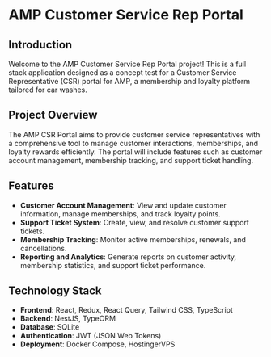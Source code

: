 # AMP Customer Service Rep Portal

## Introduction

Welcome to the AMP Customer Service Rep Portal project! This is a full stack application designed as a concept test for a Customer Service Representative (CSR) portal for AMP, a membership and loyalty platform tailored for car washes.

## Project Overview

The AMP CSR Portal aims to provide customer service representatives with a comprehensive tool to manage customer interactions, memberships, and loyalty rewards efficiently. The portal will include features such as customer account management, membership tracking, and support ticket handling.

## Features

- **Customer Account Management**: View and update customer information, manage memberships, and track loyalty points.
- **Support Ticket System**: Create, view, and resolve customer support tickets.
- **Membership Tracking**: Monitor active memberships, renewals, and cancellations.
- **Reporting and Analytics**: Generate reports on customer activity, membership statistics, and support ticket performance.

## Technology Stack

- **Frontend**: React, Redux, React Query, Tailwind CSS, TypeScript
- **Backend**: NestJS, TypeORM
- **Database**: SQLite
- **Authentication**: JWT (JSON Web Tokens)
- **Deployment**: Docker Compose, HostingerVPS
